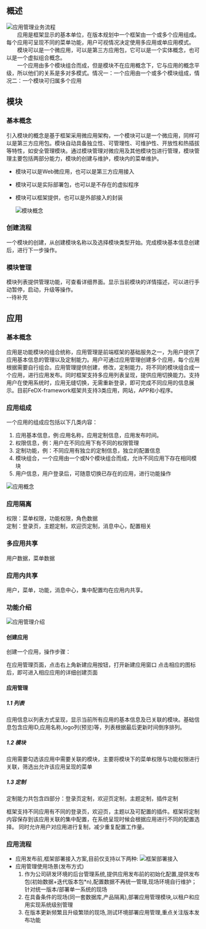 ## **概述**  
  ![应用管理业务流程](../../images/modules/AppModuleMng/%E5%BA%94%E7%94%A8%E6%A8%A1%E5%9D%97%E5%85%B3%E7%B3%BB%E5%9B%BE.png)  
&emsp;&emsp;应用是框架显示的基本单位，在版本规划中一个框架由一个或多个应用组成。每个应用可呈现不同的菜单功能，用户可视情况决定使用多应用或单应用模式。  
&emsp;&emsp;模块可以是一个微应用，可以是第三方应用包，它可以是一个实体概念，也可以是一个虚拟组合概念。  
&emsp;&emsp;一个应用由多个模块组合而成，但是模块不在应用概念下，它与应用的概念平级，所以他们的关系是多对多模式。情况一：一个应用由一个或多个模块组成，情况二：一个模块可归属多个应用  

## **模块**  
###  **基本概念**  
引入模块的概念是基于框架采用微应用架构，一个模块可以是一个微应用，同样可以是第三方应用包。模块自动具备独立性、可管理性、可维护性、开放性和热插拔等特性，如安全管理模块。通过模块管理对微应用及其他模块包进行管理，模块管理主要包括两部分能力，模块的创建与维护，模块内的菜单维护。
- 模块可以是Web微应用，也可以是第三方应用接入
- 模块可以是实际部署包，也可以是不存在的虚拟程序
- 模块可以框架提供，也可以是外部接入的封装

  ![模块概念](../../images/modules/AppModuleMng/%E6%A8%A1%E5%9D%97%E8%83%BD%E5%8A%9B.png)  

###  **创建流程**
一个模块的创建，从创建模块名称以及选择模块类型开始。完成模块基本信息创建后，进行下一步操作。

###  **模块管理**
模块列表提供管理功能，可查看详细界面。显示当前模块的详情描述，可以进行手动暂停，启动，升级等操作。  
--待补充



## **应用**  
### **基本概念**  
应用是功能模块的组合统称，应用管理是前端框架的基础服务之一，为用户提供了应用基本信息的管理以及定制能力。用户可通过应用管理创建多个应用，每个应用根据需要自行组合。应用管理提供创建，修改，定制能力，将不同的模块组合成一个应用，进行应用发布。同时框架支持多应用列表呈现，提供应用切换能力。支持用户在使用系统时，应用无缝切换，无需重新登录，即可完成不同应用的信息展示。目前FeDX-framework框架共支持3类应用，网站，APP和小程序。  


### **应用组成**  

一个应用的组成应包括以下几类内容：  
1. 应用基本信息，例:应用名称，应用定制信息，应用发布时间。  
2. 权限信息，例：用户在不同应用下有不同的权限管理  
3. 定制功能，例：不同应用有独立的定制信息，独立的配置信息  
4. 模块组合，一个应用由一个或N个模块组合而成，允许不同应用下存在相同模块  
5. 用户信息，用户登录后，可随意切换已存在的应用，进行功能操作  

  ![应用概念](../../images/modules/AppModuleMng/%E5%BA%94%E7%94%A8%E6%A6%82%E5%BF%B5%E4%BB%8B%E7%BB%8D.png)  

### **应用隔离**  

权限：菜单权限，功能权限，角色数据  
定制：登录页，主题定制，欢迎页定制，消息中心，配置相关   

### **多应用共享**  
用户数据，菜单数据  

### **应用内共享**  
用户，菜单，功能，消息中心，集中配置均在应用内共享。  

### **功能介绍**    
  ![应用管理介绍](../../images/modules/AppModuleMng/%E5%BA%94%E7%94%A8%E4%BB%8B%E7%BB%8D.png)  
####  创建应用  
创建一个应用，操作步骤：

在应用管理页面，点击右上角新建应用按钮，打开新建应用窗口
点击相应的图标后，即可进入相应应用的详细创建页面

####  应用管理  
#####  1.1 列表  
应用信息以列表方式呈现，显示当前所有应用的基本信息及已关联的模块。基础信息包含应用ID,应用名称,logo列(预览)等，列表根据最后更新时间倒序排列。

#####  1.2 模块  
应用需要勾选该应用中需要关联的模块，主要将模块下的菜单权限与功能权限进行关联，筛选出允许该应用呈现的菜单

#####  1.3 定制  
定制能力共包含四部分：登录页定制，欢迎页定制，主题定制，插件定制  

框架支持不同应用有不同的登录页，欢迎页，主题以及可配置的插件。框架将定制内容保存到该应用关联的集中配置，在系统呈现时候会根据应用进行不同的配置选择。
同时允许用户对应用进行复制，减少重复配置工作量。

###  **应用流程**    

- 应用发布前,框架部署接入方案,目前仅支持以下两种:
  ![框架部署接入](../../images/modules/框架使用（部署接入）.png)
- 应用管理使用场景(发布方式)
    1. 作为公司研发环境的后台管理系统,提供应用发布前的初始化配置,提供发布包(初始数据+迭代版本包*n),配置数据不再统一管理,现场环境自行维护；针对统一版本/部署单一系统的现场
    2. 在具备条件的现场(同一套数据库,产品隔离),部署应用管理模块,以租户和应用实现系统级别管理
    3. 在版本更新频繁且升级繁琐的现场,测试环境部署应用管理,重点关注版本发布功能
